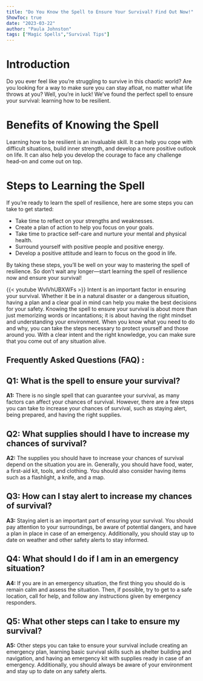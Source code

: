 ```yaml
---
title: "Do You Know the Spell to Ensure Your Survival? Find Out Now!"
ShowToc: true 
date: "2023-03-22"
author: "Paula Johnston" 
tags: ["Magic Spells","Survival Tips"]
---
```

# Introduction

Do you ever feel like you’re struggling to survive in this chaotic world? Are you looking for a way to make sure you can stay afloat, no matter what life throws at you? Well, you’re in luck! We’ve found the perfect spell to ensure your survival: learning how to be resilient.

# Benefits of Knowing the Spell

Learning how to be resilient is an invaluable skill. It can help you cope with difficult situations, build inner strength, and develop a more positive outlook on life. It can also help you develop the courage to face any challenge head-on and come out on top.

# Steps to Learning the Spell

If you’re ready to learn the spell of resilience, here are some steps you can take to get started:

- Take time to reflect on your strengths and weaknesses.
- Create a plan of action to help you focus on your goals.
- Take time to practice self-care and nurture your mental and physical health.
- Surround yourself with positive people and positive energy.
- Develop a positive attitude and learn to focus on the good in life.

By taking these steps, you’ll be well on your way to mastering the spell of resilience. So don’t wait any longer—start learning the spell of resilience now and ensure your survival!

{{< youtube WvlVhUBXWFs >}} 
Intent is an important factor in ensuring your survival. Whether it be in a natural disaster or a dangerous situation, having a plan and a clear goal in mind can help you make the best decisions for your safety. Knowing the spell to ensure your survival is about more than just memorizing words or incantations; it is about having the right mindset and understanding your environment. When you know what you need to do and why, you can take the steps necessary to protect yourself and those around you. With a clear intent and the right knowledge, you can make sure that you come out of any situation alive.

## Frequently Asked Questions (FAQ) :
## Q1: What is the spell to ensure your survival?

**A1:** There is no single spell that can guarantee your survival, as many factors can affect your chances of survival. However, there are a few steps you can take to increase your chances of survival, such as staying alert, being prepared, and having the right supplies.

## Q2: What supplies should I have to increase my chances of survival?

**A2:** The supplies you should have to increase your chances of survival depend on the situation you are in. Generally, you should have food, water, a first-aid kit, tools, and clothing. You should also consider having items such as a flashlight, a knife, and a map.

## Q3: How can I stay alert to increase my chances of survival?

**A3:** Staying alert is an important part of ensuring your survival. You should pay attention to your surroundings, be aware of potential dangers, and have a plan in place in case of an emergency. Additionally, you should stay up to date on weather and other safety alerts to stay informed.

## Q4: What should I do if I am in an emergency situation?

**A4:** If you are in an emergency situation, the first thing you should do is remain calm and assess the situation. Then, if possible, try to get to a safe location, call for help, and follow any instructions given by emergency responders.

## Q5: What other steps can I take to ensure my survival?

**A5:** Other steps you can take to ensure your survival include creating an emergency plan, learning basic survival skills such as shelter building and navigation, and having an emergency kit with supplies ready in case of an emergency. Additionally, you should always be aware of your environment and stay up to date on any safety alerts.





